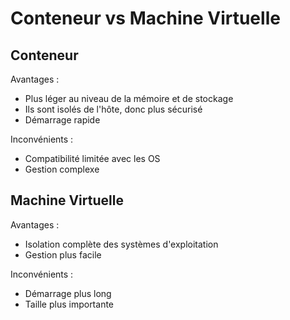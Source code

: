 # Conteneur vs Machine Virtuelle

## Conteneur

Avantages :

- Plus léger au niveau de la mémoire et de stockage
- Ils sont isolés de l'hôte, donc plus sécurisé
- Démarrage rapide

Inconvénients :

- Compatibilité limitée avec les OS
- Gestion complexe

## Machine Virtuelle

Avantages :

- Isolation complète des systèmes d'exploitation
- Gestion plus facile

Inconvénients :

- Démarrage plus long
- Taille plus importante
